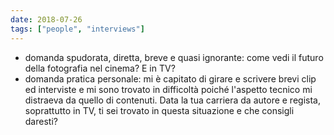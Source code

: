 ```yaml
---
date: 2018-07-26
tags: ["people", "interviews"]
---
```

- domanda spudorata, diretta, breve e quasi ignorante: come vedi il futuro della fotografia nel cinema? E in TV?
- domanda pratica personale: mi è capitato di girare e scrivere brevi clip ed interviste e mi sono trovato in difficoltà poiché l'aspetto tecnico mi distraeva da quello di contenuti. Data la tua carriera da autore e regista, soprattutto in TV, ti sei trovato in questa situazione e che consigli daresti?
